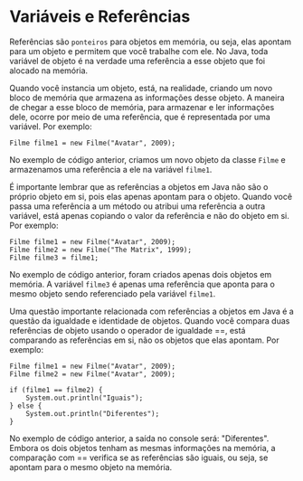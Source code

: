# Variáveis e Referências

Referências são `ponteiros` para objetos em memória, ou seja, elas apontam para um objeto e permitem que você trabalhe com ele. No Java, toda variável de objeto é na verdade uma referência a esse objeto que foi alocado na memória.

Quando você instancia um objeto, está, na realidade, criando um novo bloco de memória que armazena as informações desse objeto. A maneira de chegar a esse bloco de memória, para armazenar e ler informações dele, ocorre por meio de uma referência, que é representada por uma variável. Por exemplo:

```
Filme filme1 = new Filme("Avatar", 2009);
```

No exemplo de código anterior, criamos um novo objeto da classe `Filme` e armazenamos uma referência a ele na variável `filme1`.

É importante lembrar que as referências a objetos em Java não são o próprio objeto em si, pois elas apenas apontam para o objeto. Quando você passa uma referência a um método ou atribui uma referência a outra variável, está apenas copiando o valor da referência e não do objeto em si. Por exemplo:

```
Filme filme1 = new Filme("Avatar", 2009);
Filme filme2 = new Filme("The Matrix", 1999);
Filme filme3 = filme1;
```

No exemplo de código anterior, foram criados apenas dois objetos em memória. A variável `filme3` é apenas uma referência que aponta para o mesmo objeto sendo referenciado pela variável `filme1`.

Uma questão importante relacionada com referências a objetos em Java é a questão da igualdade e identidade de objetos. Quando você compara duas referências de objeto usando o operador de igualdade ==, está comparando as referências em si, não os objetos que elas apontam. Por exemplo:

```
Filme filme1 = new Filme("Avatar", 2009);
Filme filme2 = new Filme("Avatar", 2009);

if (filme1 == filme2) {
    System.out.println("Iguais");
} else {
    System.out.println("Diferentes");
}
```

No exemplo de código anterior, a saída no console será: "Diferentes". Embora os dois objetos tenham as mesmas informações na memória, a comparação com == verifica se as referências são iguais, ou seja, se apontam para o mesmo objeto na memória.
